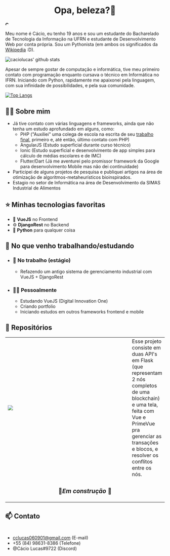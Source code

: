 
<h1 align="center">Opa, beleza?👋</h2>

<h4><a href="README_en.md"><img src="https://img.icons8.com/color/48/000000/usa-circular.png" style="width:10px" alt="Check it in English"/></a>
</h4> 
<!-- <img src="https://img.icons8.com/color/100/000000/brazil-circular.png"/>-->
Meu nome é Cácio, eu tenho 19 anos e sou um estudante do Bacharelado de Tecnologia da Informação na UFRN e estudante de Desenvolvimento Web por conta própria. Sou um Pythonista (em ambos os significados da <a href="https://en.wiktionary.org/wiki/Pythonist">Wikipedia</a> :D).



![caciolucas' github stats](https://github-readme-stats.vercel.app/api?username=caciolucas&count_private=true&show_icons=true&theme=tokyonight&locale=pt-br&include_all_commits=true)

Apesar de sempre gostar de computação e informática, tive meu primeiro contato com programação enquanto cursava o técnico em Informática no IFRN. Iniciando com Python, rapidamente me apaixonei pela linguagem, com sua infinidade de possibilidades, e pela sua comunidade. 

[![Top Langs](https://github-readme-stats.vercel.app/api/top-langs/?username=caciolucas&exclude_repo=ITP,infopolitizado&theme=tokyonight&locale=pt-br)](https://github.com/caciolucas/github-readme-stats)



<h2>🙎‍♂️ Sobre mim</h2>


- Já tive contato com várias linguagens e frameworks, ainda que não tenha um estudo aprofundado em alguns, como:
    - PHP ("Auxiliei" uma colega de escola na escrita de seu <a href="https://github.com/caciolucas/infopolitizado">trabalho final</a>, primeiro e, até então, último contato com PHP)
    - AngularJS (Estudo superficial durante curso técnico)
    - Ionic (Estudo superficial e desenvolvimento de app simples para cálculo de médias escolares e de IMC)
    - Flutter/Dart (Já me aventurei pelo promissor framework da Google para desenvolvimento Mobile mas não dei continuidade)
- Participei de alguns projetos de pesquisa e publiquei artigos na área de otimização de algoritmos-metaheurísticos bioinspirados.
- Estagio no setor de Informática na área de Desenvolvimento da SIMAS Industrial de Alimentos

<h2>⭐ Minhas tecnologias favoritas </h2>


- 🎨 <b>VueJS</b> no Frontend
- ⚙️ <b>DjangoRest</b> no Backend
- 🐍 <b>Python</b> para qualquer coisa


<h2>💼 No que venho trabalhando/estudando</h2>


- <h3>🏢 No trabalho (estágio)</h3>

    - Refazendo um antigo sistema de gerenciamento industrial com VueJS + DjangoRest

- <h3>🙋‍♂️ Pessoalmente</h3>

    - Estudando VueJS (Digital Innovation One)
    - Criando portfolio 
    - Iniciando estudos em outros frameworks frontend e mobile


<h2>🚀 Repositórios</h2>

<table>
    <tr>
        <td width=450px><a href="https://github.com/caciolucas/blockchain-imd0293"><img src="https://github-readme-stats.vercel.app/api/pin/?username=caciolucas&repo=blockchain-imd0293&theme=tokyonight" /></a></td>
        <td>Esse projeto consiste em duas API's em Flask (que representam 2 nós completos de uma blockchain) e uma tela, feita com Vue e PrimeVue pra gerenciar as transações e blocos, e resolver os conflitos entre os nós.</td>
    </tr>
    <tr><td colspan='2'><h3 align="center">🚧<i>Em construção</i> 🚧 </h3></td></tr>
 </table>




<h2>📫 Contato</h2>

#

 - cclucas060901@gmail.com (E-mail)
 - +55 (84) 98631-8386 (Telefone)
 - @Cácio Lucas#9722 (Discord)



<!-- <a href="https://icons8.com/icon/aRiu1GGi6Aoe/usa">Usa icon by Icons8</a>

<a href="https://icons8.com/icon/zHmH8HpOmM90/brazil">Brazil icon by Icons8</a> -->
